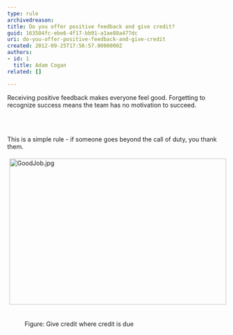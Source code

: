 ```yaml
---
type: rule
archivedreason: 
title: Do you offer positive feedback and give credit?
guid: 163504fc-ebe6-4f17-bb91-a1ae88a477dc
uri: do-you-offer-positive-feedback-and-give-credit
created: 2012-09-25T17:56:57.0000000Z
authors:
- id: 1
  title: Adam Cogan
related: []

---
```



<p>
                    Receiving positive feedback makes everyone feel good. Forgetting to recognize success
                    means the team has no motivation to succeed.
                </p>
<br><excerpt class='endintro'></excerpt><br>
<p>
                    This is a simple rule - if someone goes beyond the call of duty, you thank them.
                </p><p class="ssw15-rteElement-GreyBox"><img src="/PublishingImages/GoodJob.jpg" alt="GoodJob.jpg" style="margin&#58;5px;width&#58;500px;height&#58;337px;" />&#160;</p><dd class="ssw15-rteElement-FigureNormal">Figure&#58; Give credit whe​​re credit is due​</dd>


